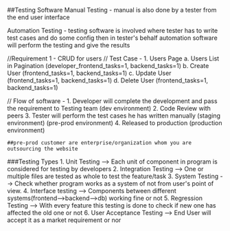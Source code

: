 
##Testing Software
Manual Testing - manual is also done by a tester from the end user interface

Automation Testing - testing software is involved where tester has to write test cases and do some config
                    then in tester's behalf automation software will perform the testing and give the results

//Requirement 1 - CRUD for users
// Test Case - 
    1. Users Page
        a. Users List in Pagination (developer_frontend_tasks=1, backend_tasks=1)
        b. Create User (frontend_tasks=1, backend_tasks=1)
        c. Update User (frontend_tasks=1, backend_tasks=1)
        d. Delete User (frontend_tasks=1, backend_tasks=1)

// Flow of software -
    1. Developer will complete the development and pass the requirement to Testing team (dev environment)
    2. Code Review with peers
    3. Tester will perform the test cases he has written manually (staging environment) (pre-prod environment)
    4. Released to production (production environment)

    ##pre-prod customer are enterprise/organization whom you are outsourcing the website


###Testing Types
    1. Unit Testing --> Each unit of component in program is considered for testing by developers
    2. Integration Testing --> One or multiple files are tested as whole to test the feature/task
    3. System Testing --> Check whether program works as a system of not from user's point of view.
    4. Interface testing --> Components between different systems(frontend-->backend-->db) working fine or not
    5. Regression Testing --> With every feature this testing is done to check if new one has affected 
                                the old one or not
    6. User Acceptance Testing --> End User will accept it as a market requirement or nor 